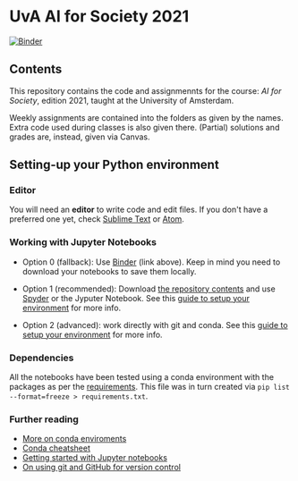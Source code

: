 # UvA AI for Society 2021

[![Binder](https://mybinder.org/badge_logo.svg)](https://mybinder.org/v2/gh/Giovanni1085/UvA_AIforSociety_2021/main)

## Contents

This repository contains the code and assignmennts for the course: *AI for Society*, edition 2021, taught at the University of Amsterdam.

Weekly assignments are contained into the folders as given by the names. Extra code used during classes is also given there. (Partial) solutions and grades are, instead, given via Canvas.

## Setting-up your Python environment

### Editor

You will need an **editor** to write code and edit files. If you don't have a preferred one yet, check [Sublime Text](https://www.sublimetext.com/) or [Atom](https://atom.io/).

### Working with Jupyter Notebooks

* Option 0 (fallback): Use [Binder](https://mybinder.org) (link above). Keep in mind you need to download your notebooks to save them locally.

* Option 1 (recommended): Download [the repository contents](https://github.com/Giovanni1085/UvA_CDH_2020) and use [Spyder](https://www.spyder-ide.org/) or the Jyputer Notebook. See this [guide to setup your environment](https://github.com/Giovanni1085/UvA_CDH_2020/blob/master/setup.md) for more info.

* Option 2 (advanced): work directly with git and conda. See this [guide to setup your environment](https://github.com/Giovanni1085/UvA_CDH_2020/blob/master/setup.md) for more info.

### Dependencies

All the notebooks have been tested using a conda environment with the packages as per the [requirements](`requirements.txt`). This file was in turn created via `pip list --format=freeze > requirements.txt`.

### Further reading

* [More on conda enviroments](https://docs.conda.io/projects/conda/en/latest/user-guide/tasks/manage-environments.html)
* [Conda cheatsheet](https://docs.conda.io/projects/conda/en/4.6.0/_downloads/52a95608c49671267e40c689e0bc00ca/conda-cheatsheet.pdf)
* [Getting started with Jupyter notebooks](https://medium.com/codingthesmartway-com-blog/getting-started-with-jupyter-notebook-for-python-4e7082bd5d46)
* [On using git and GitHub for version control](https://alan-turing-institute.github.io/rsd-engineeringcourse/ch02git)
